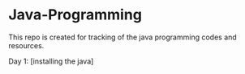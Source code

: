 # Java-Programming
This repo is created for tracking of the java programming codes and resources.


Day 1: [installing the java]
